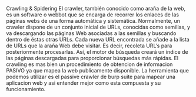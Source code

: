 Crawling & Spidering
El crawler, también conocido como araña de la web, es un software o webbot que se encarga de recorrer los enlaces de las páginas webs de una forma automática y sistemática.
Normalmente, un crawler dispone de un conjunto inicial de URLs, conocidas como semillas, y va descargando las páginas Web asociadas a las semillas y buscando dentro de éstas otras URLs.
Cada nueva URL encontrada se añade a la lista de URLs que la araña Web debe visitar. Es decir, recoleta URL’s para posteriormente procesarlas. Así, el motor de búsqueda creará un índice de las páginas descargadas para proporcionar búsquedas más rápidas.
El crawling es mas bien un procedimiento de obtencion de informacion PASIVO ya que mapea la web publicamente disponible. La herramienta que podemos utilizar es el passive crawler de burp suite para mapear una aplicacion web y asi entender mejor como esta compuesta y su funcionamiento.


